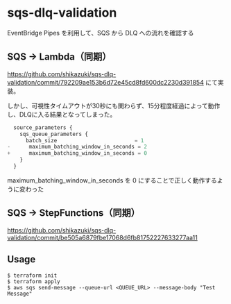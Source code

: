 # sqs-dlq-validation
EventBridge Pipes を利用して、SQS から DLQ への流れを確認する

## SQS → Lambda（同期）

https://github.com/shikazuki/sqs-dlq-validation/commit/792209ae153b6d72e45cd8fd600dc2230d391854 にて実装。

しかし、可視性タイムアウトが30秒にも関わらず、15分程度経過によって動作し、DLQに入る結果となってしまった。

```tf
  source_parameters {
    sqs_queue_parameters {
      batch_size                         = 1
-      maximum_batching_window_in_seconds = 2
+      maximum_batching_window_in_seconds = 0
    }
  }
```
maximum_batching_window_in_seconds を 0 にすることで正しく動作するように変わった

## SQS → StepFunctions（同期）

https://github.com/shikazuki/sqs-dlq-validation/commit/be505a6879fbe17068d6fb81752227633277aa11

## Usage

```shell
$ terraform init
$ terraform apply
$ aws sqs send-message --queue-url <QUEUE_URL> --message-body "Test Message"
```
